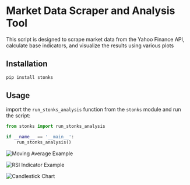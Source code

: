 # Market Data Scraper and Analysis Tool

This script is designed to scrape market data from the Yahoo Finance API, calculate base indicators, and visualize the results using various plots

## Installation

```bash
pip install stonks
```

## Usage

import the `run_stonks_analysis` function from the `stonks` module and run the script:

```python
from stonks import run_stonks_analysis

if __name__ == '__main__':
    run_stonks_analysis()
```

![Moving Average Example](https://github.com/user-attachments/assets/197e4219-a829-4aae-a785-52a60020a8ea)

![RSI Indicator Example](https://github.com/user-attachments/assets/a8252ae8-071b-48b7-ab23-fd1f555d3d5a)

![Candlestick Chart](https://github.com/user-attachments/assets/16833b84-a5ed-4d83-8ef5-ea1c5564d0a1)
